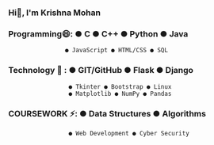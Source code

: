 ### Hi👋, I'm Krishna Mohan
### Programming😄: ● C ● C++ ● Python ● Java 
                    ● JavaScript ● HTML/CSS ● SQL
### Technology 🤔 : ● GIT/GitHub ● Flask ● Django 
                     ● Tkinter ● Bootstrap ● Linux 
                     ● Matplotlib ● NumPy ● Pandas
### COURSEWORK ⚡:  ● Data Structures ● Algorithms
                     ● Web Development ● Cyber Security 



<!--
**krishna9358/krishna9358** is a ✨ _special_ ✨ repository because its `README.md` (this file) appears on your GitHub profile.

Here are some ideas to get you started:

- 🔭 I’m currently working on ...
- 🌱 I’m currently learning ...
- 👯 I’m looking to collaborate on ...
- 🤔 I’m looking for help with ...
- 💬 Ask me about ...
- 📫 How to reach me: ...
- 😄 Pronouns: ...
- ⚡ Fun fact: ...
-->
